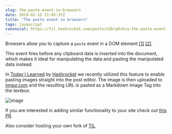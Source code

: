 ```yaml
---
slug: the-paste-event-in-browsers
date: 2019-02-15 21:45:37Z
title: "The paste event in browsers"
tags: javascript
canonical: https://til.hashrocket.com/posts/n3brp8chca-the-paste-event-in-browsers
---
```



Browsers allow you to capture a `paste` event in a DOM element [[1]](https://www.w3.org/TR/clipboard-apis/#clipboard-event-paste)  [[2]](https://developer.mozilla.org/en-US/docs/Web/Events/paste).

This event fires before any clipboard data is inserted into the document, which makes it ideal for manipulating the data and pasting the manipulated data instead.

In [Today I Learned](https://til.hashrocket.com) by [Hashrocket](https://hashrocket.com) we recently utilized this feature to enable pasting images straight into the post editor. The image is then uploaded to [imgur.com](https://imgur.com) and the resulting URL is pasted as a Markdown Image Tag into the textbox.

![image](https://i.imgur.com/yB66TC3.gif)

If you are interested in adding similar functionality to your site check out [this PR](https://github.com/hashrocket/tilex/pull/337).


Also consider hosting your own fork of [TIL](https://github.com/hashrocket/tilex).
